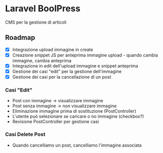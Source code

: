 # Laravel BoolPress

CMS per la gestione di articoli

## Roadmap

- [x] Integrazione upload immagine in create
- [x] Creazione snippet JS per anteprima immagine upload - quando cambia immagine, cambia anteprima
- [x] Integrazione in edit dell'upload immagine e snippet anteprima
- [x] Gestione dei casi "edit" per la gestione dell'immagine
- [x] Gestione dei casi per la cancellazione di un post

### Casi "Edit"

- Post con immagine -> visualizzare immagine
- Post senza immagine -> non visualizzare immagine
- Eliminazione immagine prima di sostituzione (PostController)
- L'utente può selezionare se caricare o no immagine (checkbox?)
- Revisione PostController per gestione casi

### Casi Delete Post
- Quando cancelliamo un post, cancelliamo l'immagine associata
